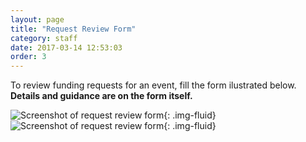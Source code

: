 ```yaml
---
layout: page
title: "Request Review Form"
category: staff
date: 2017-03-14 12:53:03
order: 3
---
```

To review funding requests for an event,
fill the form ilustrated below.
**Details and guidance are on the form itself.**

![Screenshot of request review form]({{site.baseurl}}/img/request-review-2023-1.png){: .img-fluid}
![Screenshot of request review form]({{site.baseurl}}/img/request-review-2023-2.png){: .img-fluid}